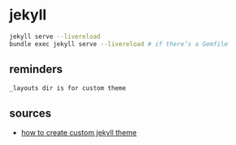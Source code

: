# jekyll

```bash
jekyll serve --livereload
bundle exec jekyll serve --livereload # if there’s a Gemfile
```

## reminders

```txt
_layouts dir is for custom theme
```

## sources

- [how to create custom jekyll theme](https://talk.jekyllrb.com/t/i-want-to-make-my-own-theme-with-jekylll/6766/2)
